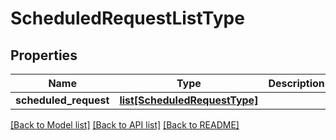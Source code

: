 # ScheduledRequestListType

## Properties
Name | Type | Description | Notes
------------ | ------------- | ------------- | -------------
**scheduled_request** | [**list[ScheduledRequestType]**](ScheduledRequestType.md) |  | [optional] 

[[Back to Model list]](../README.md#documentation-for-models) [[Back to API list]](../README.md#documentation-for-api-endpoints) [[Back to README]](../README.md)


